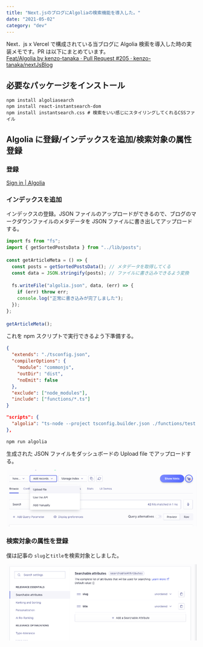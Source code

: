 ```yaml
---
title: "Next.jsのブログにAlgoliaの検索機能を導入した。"
date: "2021-05-02"
category: "dev"
---
```


Next．js x Vercel で構成されている当ブログに Algolia 検索を導入した時の実装メモです。PR は以下にまとめています。  
[Feat/Algolia by kenzo-tanaka · Pull Request #205 · kenzo-tanaka/nextJsBlog](https://github.com/kenzo-tanaka/nextJsBlog/pull/205)

## 必要なパッケージをインストール

```shell
npm install algoliasearch
npm install react-instantsearch-dom
npm install instantsearch.css # 検索をいい感じにスタイリングしてくれるCSSファイル
```

## Algolia に登録/インデックスを追加/検索対象の属性登録

### 登録

[Sign in | Algolia](https://www.algolia.com/users/sign_in)

### インデックスを追加

インデックスの登録。JSON ファイルのアップロードができるので、ブログのマークダウンファイルのメタデータを JSON ファイルに書き出してアップロードする。

```js:functions/test.ts
import fs from "fs";
import { getSortedPostsData } from "../lib/posts";

const getArticleMeta = () => {
  const posts = getSortedPostsData(); // メタデータを取得してくる
  const data = JSON.stringify(posts); // ファイルに書き込みできるよう変換

  fs.writeFile("algolia.json", data, (err) => {
    if (err) throw err;
    console.log("正常に書き込みが完了しました");
  });
};

getArticleMeta();
```

これを npm スクリプトで実行できるよう下準備する。

```json:tsconfig.builder.json
{
  "extends": "./tsconfig.json",
  "compilerOptions": {
    "module": "commonjs",
    "outDir": "dist",
    "noEmit": false
  },
  "exclude": ["node_modules"],
  "include": ["functions/*.ts"]
}
```

```json:package.json
"scripts": {
  "algolia": "ts-node --project tsconfig.builder.json ./functions/test.ts",
},
```

```shell
npm run algolia
```

生成された JSON ファイルをダッシュボードの Upload file でアップロードする。

![](img1.png)

### 検索対象の属性を登録

僕は記事の `slug`と`title`を検索対象としました。

![](img2.png)
